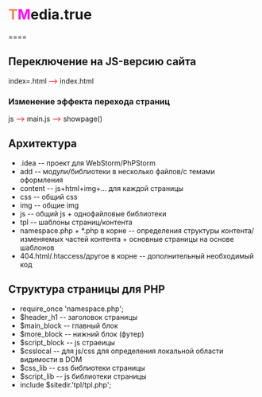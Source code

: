 <h1><span style="color: coral">T</span><span style="color: magenta">M</span>edia.true</h1>
====

<h2>Переключение на JS-версию сайта</h2>
<p>index=.html <span style="color: red">--></span> index.html</p>
<h3>Изменение эффекта перехода страниц</h3>
<p>js <span style="color: red">--></span> main.js <span style="color: red">--></span> showpage()</p>

<h2>Архитектура</h2>
<ul>
<li>.idea -- проект для WebStorm/PhPStorm</li>
<li>add -- модули/библиотеки в несколько файлов/с темами оформления</li>
<li>content -- js+html+img+... для каждой страницы</li>
<li>css -- общий css</li>
<li>img -- общие img</li>
<li>js -- общий js + однофайловые библиотеки</li>
<li>tpl -- шаблоны страниц/контента</li>
<li>namespace.php + *.php в корне -- определения структуры контента/изменяемых частей контента + основные страницы на основе шаблонов</li>
<li>404.html/.htaccess/другое в корне -- дополнительный необходимый код</li>
</ul>

<h2>Структура страницы для PHP</h2>
<ul>
<li>require_once 'namespace.php';</li>
<li>$header_h1 -- заголовок страницы</li>
<li>$main_block -- главный блок</li>
<li>$more_block -- нижний блок (футер)</li>
<li>$script_block -- js страеицы</li>
<li>$csslocal -- для js/css для определения локальной области видимости в DOM</li>
<li>$css_lib -- css библиотеки страницы</li>
<li>$script_lib -- js библиотеки страницы</li>
<li>include $sitedir.'tpl/tpl.php';</li>
</ul>


